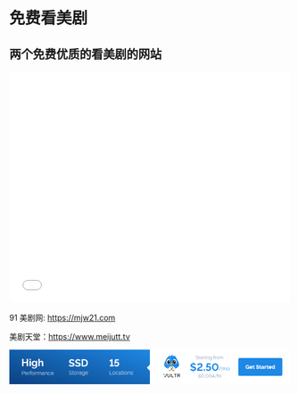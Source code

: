 # 免费看美剧

## 两个免费优质的看美剧的网站

<!-- <iframe width="100%" height="415" src="https://www.youtube.com/embed/AQarEV8yE3w" frameborder="0" allow="accelerometer; autoplay; encrypted-media; gyroscope; picture-in-picture" allowfullscreen></iframe> -->
<iframe width="100%" height="415" src="//player.bilibili.com/player.html?aid=925441468&bvid=BV1fT4y1g7FA&cid=183125738&page=1" scrolling="no" border="0" frameborder="no" framespacing="0" allowfullscreen="true"> </iframe>

<!-- 爱看美剧：https://www.akmeiju.com -->

91 美剧网: https://mjw21.com

美剧天堂：https://www.meijutt.tv

<a href="https://www.vultr.com/?ref=8948199-8H">![](../images/banner_1.png)</a>

